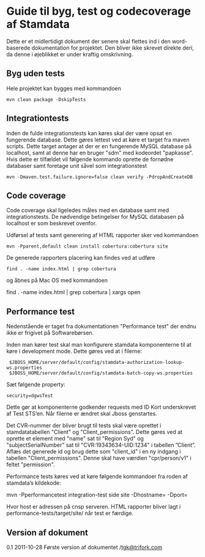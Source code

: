 Guide til byg, test og codecoverage af Stamdata
===============================================

Dette er et midlertidigt dokument der senere skal flettes ind i den word-baserede dokumentation for projektet.
Den bliver ikke skrevet direkte deri, da denne i øjeblikket er under kraftig omskrivning.

Byg uden tests
--------------

Hele projektet kan bygges med kommandoen

    mvn clean package -DskipTests

Integrationtests
----------------

Inden de fulde integrationstests kan køres skal der være opsat en fungerende database.
Dette gøres lettest ved at køre et target fra maven scripts.
Dette target antager at der er en fungerende MySQL database på localhost, samt at denne har en bruger "sdm" med kodeordet "papkasse".
Hvis dette er tilfældet vil følgende kommando oprette de fornødne databaser samt foretage unit såvel som integrationstest

    mvn -Dmaven.test.failure.ignore=false clean verify -PdropAndCreateDB

Code coverage
-------------

Code coverage skal ligeledes måles med en database samt med integrationstests.
De nødvendige betingelser for MySQL databasen på localhost er som beskrevet ovenfor.

Udførsel af tests samt generering af HTML rapporter sker ved kommandoen

    mvn -Pparent,default clean install cobertura:cobertura site

De generede rapporters placering kan findes ved at udføre

    find . -name index.html | grep cobertura

og åbnes på Mac OS med kommandoen

   find . -name index.html | grep cobertura | xargs open

Performance test
----------------

Nedenstående er taget fra dokumentationen "Performance test" der endnu ikke er frigivet på Softwarebørsen.

Inden man kører test skal man konfigurere stamdata komponenterne til at køre i development mode. 
Dette gøres ved at i filerne:

     $JBOSS_HOME/server/default/config/stamdata-authorization-lookup-ws.properties
     $JBOSS_HOME/server/default/config/stamdata-batch-copy-ws.properties

Sæt følgende property:

    security=dgwsTest

Dette gør at komponenterne godkender requests med ID Kort underskrevet af Test STS’en.
Når filerne er ændret skal Jboss genstartes.

Det CVR-nummer der bliver brugt til tests skal være oprettet i stamdatatabellen "Client" og "Client_permissions". 
Dette gøres ved at oprette et element med "name" sat til "Region Syd" og "subjectSerialNumber" sat til "CVR:19343634-UID:1234" i tabellen ”Client”. 
Aflæs det generede id og brug dette som "client_id" i en ny indgang i tabellen "Client_permissions". 
Denne skal have værdien "cpr/person/v1" i feltet "permission".

Performance tests køres ved at køre følgende kommandoer fra roden af stamdata’s kildekode:

mvn -Pperformancetest integration-test side site -Dhostname=<host> -Dport=<port>

Hvor host er adressen på cnsp serveren.
HTML rapporter bliver lagt i performance-tests/target/site/ når test er færdige.

Version af dokument
-------------------

0.1 2011-10-28 Første version af dokumentet /tgk@trifork.com